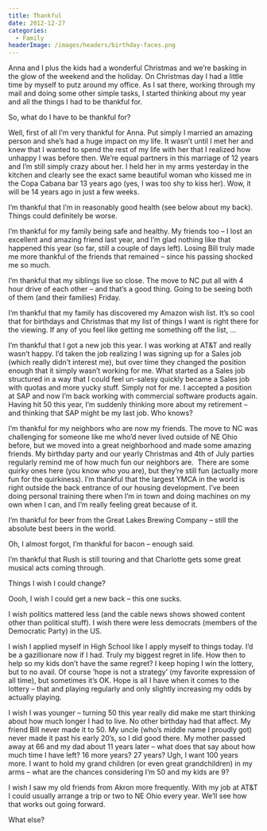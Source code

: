 ```yaml
---
title: Thankful
date: 2012-12-27
categories: 
  - Family
headerImage: /images/headers/birthday-faces.png
---
```


Anna and I plus the kids had a wonderful Christmas and we’re basking in the glow of the weekend and the holiday. On Christmas day I had a little time by myself to putz around my office. As I sat there, working through my mail and doing some other simple tasks, I started thinking about my year and all the things I had to be thankful for.

So, what do I have to be thankful for?

Well, first of all I’m very thankful for Anna. Put simply I married an amazing person and she’s had a huge impact on my life. It wasn’t until I met her and knew that I wanted to spend the rest of my life with her that I realized how unhappy I was before then. We’re equal partners in this marriage of 12 years and I’m still simply crazy about her. I held her in my arms yesterday in the kitchen and clearly see the exact same beautiful woman who kissed me in the Copa Cabana bar 13 years ago (yes, I was too shy to kiss her). Wow, it will be 14 years ago in just a few weeks.

I’m thankful that I’m in reasonably good health (see below about my back). Things could definitely be worse.

I’m thankful for my family being safe and healthy. My friends too – I lost an excellent and amazing friend last year, and I’m glad nothing like that happened this year (so far, still a couple of days left). Losing Bill truly made me more thankful of the friends that remained – since his passing shocked me so much.

I’m thankful that my siblings live so close. The move to NC put all with 4 hour drive of each other – and that’s a good thing. Going to be seeing both of them (and their families) Friday.

I’m thankful that my family has discovered my Amazon wish list. It’s so cool that for birthdays and Christmas that my list of things I want is right there for the viewing. If any of you feel like getting me something off the list, …

I’m thankful that I got a new job this year. I was working at AT&T and really wasn’t happy. I’d taken the job realizing I was signing up for a Sales job (which really didn’t interest me), but over time they changed the position enough that it simply wasn’t working for me. What started as a Sales job structured in a way that I could feel un-salesy quickly became a Sales job with quotas and more yucky stuff. Simply not for me. I accepted a position at SAP and now I’m back working with commercial software products again. Having hit 50 this year, I’m suddenly thinking more about my retirement – and thinking that SAP might be my last job. Who knows?

I’m thankful for my neighbors who are now my friends. The move to NC was challenging for someone like me who’d never lived outside of NE Ohio before, but we moved into a great neighborhood and made some amazing friends. My birthday party and our yearly Christmas and 4th of July parties regularly remind me of how much fun our neighbors are.  There are some quirky ones here (you know who you are), but they’re still fun (actually more fun for the quirkiness). I’m thankful that the largest YMCA in the world is right outside the back entrance of our housing development. I’ve been doing personal training there when I’m in town and doing machines on my own when I can, and I’m really feeling great because of it.

I’m thankful for beer from the Great Lakes Brewing Company – still the absolute best beers in the world.

Oh, I almost forgot, I’m thankful for bacon – enough said.

I’m thankful that Rush is still touring and that Charlotte gets some great musical acts coming through.

Things I wish I could change?

Oooh, I wish I could get a new back – this one sucks.

I wish politics mattered less (and the cable news shows showed content other than political stuff). I wish there were less democrats (members of the Democratic Party) in the US.

I wish I applied myself in High School like I apply myself to things today. I’d be a gazillionare now if I had. Truly my biggest regret in life. How then to help so my kids don’t have the same regret? I keep hoping I win the lottery, but to no avail. Of course ‘hope is not a strategy’ (my favorite expression of all time), but sometimes it’s OK. Hope is all I have when it comes to the lottery – that and playing regularly and only slightly increasing my odds by actually playing.

I wish I was younger – turning 50 this year really did make me start thinking about how much longer I had to live. No other birthday had that affect. My friend Bill never made it to 50. My uncle (who’s middle name I proudly got) never made it past his early 20’s, so I did good there. My mother passed away at 66 and my dad about 11 years later – what does that say about how much time I have left? 16 more years? 27 years? Ugh, I want 100 years more. I want to hold my grand children (or even great grandchildren) in my arms – what are the chances considering I’m 50 and my kids are 9?

I wish I saw my old friends from Akron more frequently. With my job at AT&T I could usually arrange a trip or two to NE Ohio every year. We’ll see how that works out going forward.

What else?
